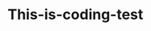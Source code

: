 # This-is-coding-test
     
  
   
 
  
    
    
     
        
           
          
    
       
         
        
       
  
   
  
